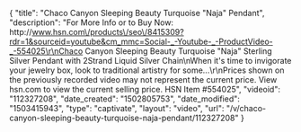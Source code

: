 {
    "title": "Chaco Canyon Sleeping Beauty Turquoise \"Naja\" Pendant",
    "description": "For More Info or to Buy Now: http:\/\/www.hsn.com\/products\/seo\/8415309?rdr=1&sourceid=youtube&cm_mmc=Social-_-Youtube-_-ProductVideo-_-554025\r\nChaco Canyon Sleeping Beauty Turquoise \"Naja\" Sterling Silver Pendant with 2Strand  Liquid Silver Chain\nWhen it's time to invigorate your jewelry box, look to traditional artistry for some...\r\nPrices shown on the previously recorded video may not represent the current price.  View hsn.com to view the current selling price. HSN Item #554025",
    "videoid": "112327208",
    "date_created": "1502805753",
    "date_modified": "1503415943",
    "type": "captivate",
    "layout": "video",
    "url": "\/v\/chaco-canyon-sleeping-beauty-turquoise-naja-pendant\/112327208"
}